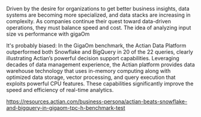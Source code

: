 
Driven by the desire for organizations to get better business insights, data systems are becoming more specialized, and data stacks are increasing in complexity. As companies continue their quest toward data-driven operations, they must balance speed and cost. The idea of analyzing input size vs performance with gigaOm

It's probably biased:
In the GigaOm benchmark, the Actian Data Platform outperformed both Snowflake and BigQuery in 20 of the 22 queries, clearly illustrating Actian’s powerful decision support capabilities. Leveraging decades of data management experience, the Actian platform provides data warehouse technology that uses in-memory computing along with optimized data storage, vector processing, and query execution that exploits powerful CPU features. These capabilities significantly improve the speed and efficiency of real-time analytics. 

https://resources.actian.com/business-persona/actian-beats-snowflake-and-bigquery-in-gigaom-tpc-h-benchmark-test 